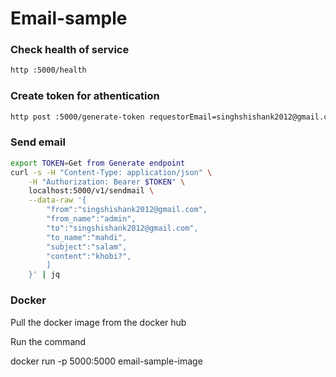 # Email-sample



### Check health of service

```bash
http :5000/health
```
### Create token for athentication

```bash
http post :5000/generate-token requestorEmail=singhshishank2012@gmail.com
```

### Send email

```bash
export TOKEN=Get from Generate endpoint
curl -s -H "Content-Type: application/json" \
    -H "Authorization: Bearer $TOKEN" \
    localhost:5000/v1/sendmail \
    --data-raw '{
        "from":"singshishank2012@gmail.com",
        "from_name":"admin",
        "to":"singshishank2012@gmail.com",
        "to_name":"mahdi",
        "subject":"salam",
        "content":"khobi?",
        ]
    }' | jq
```
 ### Docker
Pull the docker image from the docker hub

Run the command

docker run -p 5000:5000 email-sample-image


 
